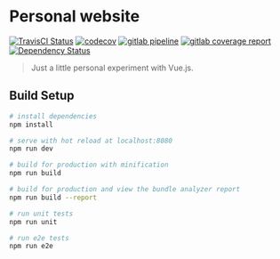 # Personal website

[![TravisCI Status](https://travis-ci.org/binhonglee/binhonglee.github.io.svg?branch=dev)](https://travis-ci.org/binhonglee/binhonglee.github.io)
[![codecov](https://codecov.io/gh/binhonglee/binhonglee.github.io/branch/master/graph/badge.svg)](https://codecov.io/gh/binhonglee/binhonglee.github.io)
[![gitlab pipeline](https://gitlab.com/binhonglee/binhonglee.gitlab.io/badges/master/pipeline.svg)](https://gitlab.com/binhonglee/binhonglee.gitlab.io/commits/master)
[![gitlab coverage report](https://gitlab.com/binhonglee/binhonglee.gitlab.io/badges/master/coverage.svg)](https://gitlab.com/binhonglee/binhonglee.gitlab.io/commits/master)
[![Dependency Status](https://dependencyci.com/github/binhonglee/binhonglee.github.io/badge)](https://tidelift.com/subscriber/github/binhonglee/repositories/binhonglee.github.io)

> Just a little personal experiment with Vue.js.

## Build Setup

``` bash
# install dependencies
npm install

# serve with hot reload at localhost:8080
npm run dev

# build for production with minification
npm run build

# build for production and view the bundle analyzer report
npm run build --report

# run unit tests
npm run unit

# run e2e tests
npm run e2e
```
